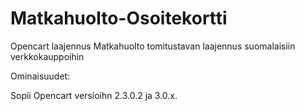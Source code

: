 # Matkahuolto-Osoitekortti
Opencart laajennus Matkahuolto tomitustavan laajennus suomalaisiin verkkokauppoihin

Ominaisuudet:

Sopii Opencart versioihn 2.3.0.2 ja 3.0.x.
